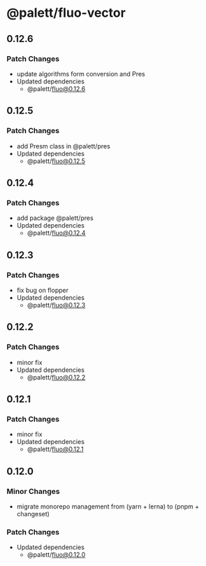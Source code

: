 # @palett/fluo-vector

## 0.12.6

### Patch Changes

- update algorithms form conversion and Pres
- Updated dependencies
  - @palett/fluo@0.12.6

## 0.12.5

### Patch Changes

- add Presm class in @palett/pres
- Updated dependencies
  - @palett/fluo@0.12.5

## 0.12.4

### Patch Changes

- add package @palett/pres
- Updated dependencies
  - @palett/fluo@0.12.4

## 0.12.3

### Patch Changes

- fix bug on flopper
- Updated dependencies
  - @palett/fluo@0.12.3

## 0.12.2

### Patch Changes

- minor fix
- Updated dependencies
  - @palett/fluo@0.12.2

## 0.12.1

### Patch Changes

- minor fix
- Updated dependencies
  - @palett/fluo@0.12.1

## 0.12.0

### Minor Changes

- migrate monorepo management from (yarn + lerna) to (pnpm + changeset)

### Patch Changes

- Updated dependencies
  - @palett/fluo@0.12.0
